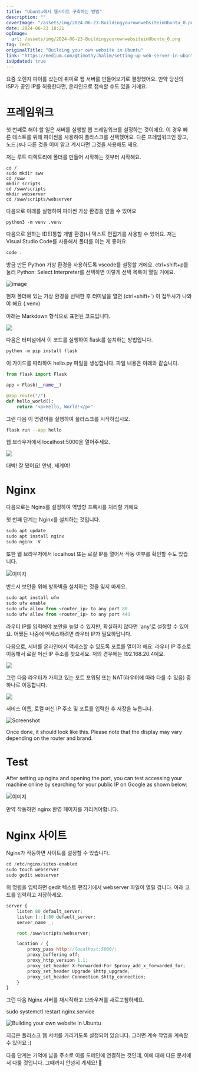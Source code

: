 ```yaml
---
title: "Ubuntu에서 웹사이트 구축하는 방법"
description: ""
coverImage: "/assets/img/2024-06-23-BuildingyourownwebsiteinUbuntu_0.png"
date: 2024-06-23 18:21
ogImage:
  url: /assets/img/2024-06-23-BuildingyourownwebsiteinUbuntu_0.png
tag: Tech
originalTitle: "Building your own website in Ubuntu"
link: "https://medium.com/@timothy.halim/setting-up-web-server-in-ubuntu-8ac1a3b36a7d"
isUpdated: true
---
```


요즘 오렌지 파이를 샀는데 취미로 웹 서버를 만들어보기로 결정했어요. 만약 당신의 ISP가 공인 IP를 허용한다면, 온라인으로 접속할 수도 있을 거에요.

# 프레임워크

첫 번째로 해야 할 일은 서버를 실행할 웹 프레임워크를 설정하는 것이에요. 이 경우 빠른 테스트를 위해 파이썬을 사용하여 플라스크를 선택했어요. 다른 프레임워크인 장고, 노드.js나 다른 것을 이미 알고 계시다면 그것을 사용해도 돼요.

저는 루트 디렉토리에 폴더를 만들어 시작하는 것부터 시작해요.

<div class="content-ad"></div>

```shell
cd /
sudo mkdir sww
cd /sww
mkdir scripts
cd /sww/scripts
mkdir webserver
cd /sww/scripts/webserver
```

다음으로 아래를 실행하여 파이썬 가상 환경을 만들 수 있어요

```shell
python3 -m venv .venv
```

다음으로 원하는 IDE(통합 개발 환경)나 텍스트 편집기를 사용할 수 있어요. 저는 Visual Studio Code를 사용해서 폴더를 여는 게 좋아요.

<div class="content-ad"></div>

```js
code .
```

방금 만든 Python 가상 환경을 사용하도록 vscode를 설정할 거에요. ctrl+shift+p를 눌러 Python: Select Interpreter를 선택하면 이렇게 선택 목록이 열릴 거예요.

![image](/assets/img/2024-06-23-BuildingyourownwebsiteinUbuntu_0.png)

현재 폴더에 있는 가상 환경을 선택한 후 터미널을 열면 (ctrl+shift+`) 이 접두사가 나와야 해요 (.venv)

<div class="content-ad"></div>

아래는 Markdown 형식으로 표현된 코드입니다.

<img src="/assets/img/2024-06-23-BuildingyourownwebsiteinUbuntu_1.png" />

다음은 터미널에서 이 코드를 실행하여 flask를 설치하는 방법입니다.

```python
python -m pip install flask
```

이 가이드를 따라하여 hello.py 파일을 생성합니다. 파일 내용은 아래와 같습니다.

<div class="content-ad"></div>

```python
from flask import Flask

app = Flask(__name__)

@app.route("/")
def hello_world():
    return "<p>Hello, World!</p>"
```

그런 다음 이 명령어를 실행하여 플라스크를 시작하십시오.

```bash
flask run --app hello
```

웹 브라우저에서 localhost:5000을 열어주세요.

<div class="content-ad"></div>

<img src="/assets/img/2024-06-23-BuildingyourownwebsiteinUbuntu_2.png" />

대박! 잘 됐어요! 안녕, 세계여!

# Nginx

다음으로는 Nginx를 설정하여 역방향 프록시를 처리할 거에요

<div class="content-ad"></div>

첫 번째 단계는 Nginx를 설치하는 것입니다.

```js
sudo apt update
sudo apt install nginx
sudo nginx -V
```

또한 웹 브라우저에서 localhost 또는 로컬 IP를 열어서 작동 여부를 확인할 수도 있습니다.

![이미지](/assets/img/2024-06-23-BuildingyourownwebsiteinUbuntu_3.png)

<div class="content-ad"></div>

반드시 보안을 위해 방화벽을 설치하는 것을 잊지 마세요.

```js
sudo apt install ufw
sudo ufw enable
sudo ufw allow from <router_ip> to any port 80
sudo ufw allow from <router_ip> to any port 443
```

라우터 IP를 입력해야 보안을 높일 수 있지만, 확실하지 않다면 'any'로 설정할 수 있어요. 어쨌든 나중에 액세스하려면 라우터 IP가 필요하답니다.

다음으로, 서버를 온라인에서 액세스할 수 있도록 포트를 열어야 해요. 라우터 IP 주소로 이동해서 로컬 머신 IP 주소를 찾으세요. 저의 경우에는 192.168.20.4예요.

<div class="content-ad"></div>

<img src="/assets/img/2024-06-23-BuildingyourownwebsiteinUbuntu_4.png" />

그런 다음 라우터가 가지고 있는 포트 포워딩 또는 NAT(라우터에 따라 다를 수 있음) 중 하나로 이동합니다.

<img src="/assets/img/2024-06-23-BuildingyourownwebsiteinUbuntu_5.png" />

서비스 이름, 로컬 머신 IP 주소 및 포트를 입력한 후 저장을 누릅니다.

<div class="content-ad"></div>

![Screenshot](/assets/img/2024-06-23-BuildingyourownwebsiteinUbuntu_6.png)

Once done, it should look like this. Please note that the display may vary depending on the router and brand.

# Test

After setting up nginx and opening the port, you can test accessing your machine online by searching for your public IP on Google as shown below:

<div class="content-ad"></div>

![이미지](/assets/img/2024-06-23-BuildingyourownwebsiteinUbuntu_7.png)

만약 작동하면 nginx 환영 페이지를 가리켜야합니다.

# Nginx 사이트

Nginx가 작동하면 사이트를 설정할 수 있습니다.

<div class="content-ad"></div>

```js
cd /etc/nginx/sites-enabled
sudo touch webserver
sudo gedit webserver
```

위 명령을 입력하면 gedit 텍스트 편집기에서 webserver 파일이 열릴 겁니다. 아래 코드를 입력하고 저장하세요.

```js
server {
    listen 80 default_server;
    listen [::]:80 default_server;
    server_name _;

    root /sww/scripts/webserver;

    location / {
        proxy_pass http://localhost:5000/;
        proxy_buffering off;
        proxy_http_version 1.1;
        proxy_set_header X-Forwarded-For $proxy_add_x_forwarded_for;
        proxy_set_header Upgrade $http_upgrade;
        proxy_set_header Connection $http_connection;
    }
}
```

그런 다음 Nginx 서버를 재시작하고 브라우저를 새로고침하세요.

<div class="content-ad"></div>

sudo systemctl restart nginx.service

![Building your own website in Ubuntu](/assets/img/2024-06-23-BuildingyourownwebsiteinUbuntu_8.png)

지금은 플라스크 웹 서버를 가리키도록 설정되어 있습니다. 그러면 계속 작업을 계속할 수 있어요 :)

다음 단계는 기억에 남을 주소로 이를 도메인에 연결하는 것인데, 이에 대해 다른 문서에서 다룰 것입니다. 그때까지 안녕히 계세요! 👋
